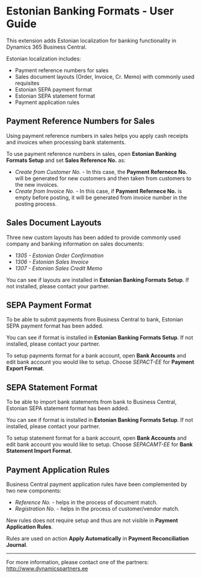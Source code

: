 ---
---
# Estonian Banking Formats - User Guide
This extension adds Estonian localization for banking functionality in Dynamics 365 Business Central.

Estonian localization includes:
- Payment reference numbers for sales
- Sales document layouts (Order, Invoice, Cr. Memo) with commonly used requisites
- Estonian SEPA payment format
- Estonian SEPA statement format
- Payment application rules
  
## Payment Reference Numbers for Sales
Using payment reference numbers in sales helps you apply cash receipts and invoices when processing bank statements.

To use payment reference numbers in sales, open **Estonian Banking Formats Setup** and set **Sales Reference No.** as:
- *Create from Customer No.* - In this case, the **Payment Refernece No.** will be generated for new customers and then taken from customers to the new invoices.
- *Create from Invoice No.* - In this case, if **Payment Refernece No.** is empty before posting, it will be generated from invoice number in the posting process.

## Sales Document Layouts
Three new custom layouts has been added to provide commonly used company and banking information on sales documents:
- *1305 - Estonian Order Confirmation*
- *1306 - Estonian Sales Invoice*
- *1307 - Estonian Sales Credit Memo*

You can see if layouts are installed in **Estonian Banking Formats Setup**. If not installed, please contact your partner.

## SEPA Payment Format
To be able to submit payments from Business Central to bank, Estonian SEPA payment format has been added.

You can see if format is installed in **Estonian Banking Formats Setup**. If not installed, please contact your partner.

To setup payments format for a bank account, open **Bank Accounts** and edit bank account you would like to setup. Choose *SEPACT-EE* for **Payment Export Format**.

## SEPA Statement Format
To be able to import bank statements from bank to Business Central, Estonian SEPA statement format has been added.

You can see if format is installed in **Estonian Banking Formats Setup**. If not installed, please contact your partner.

To setup statement format for a bank account, open **Bank Accounts** and edit bank account you would like to setup. Choose *SEPACAMT-EE* for **Bank Statement Import Format**.

## Payment Application Rules
Business Central payment application rules have been complemented by two new components:
- *Reference No.* - helps in the process of document match.
- *Registration No.* - helps in the process of customer/vendor match.

New rules does not require setup and thus are not visible in **Payment Application Rules**.

Rules are used on action **Apply Automatically** in **Payment Reconciliation Journal**.

***

For more information, please contact one of the partners:  
http://www.dynamicspartners.ee